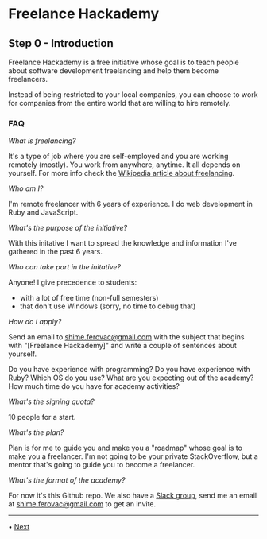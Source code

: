 # Freelance Hackademy

## Step 0 - Introduction

Freelance Hackademy is a free initiative whose goal is to teach people about
software development freelancing and help them become freelancers.

Instead of being restricted to your local companies, you can choose to work
for companies from the entire world that are willing to hire remotely.

### FAQ

*What is freelancing?*

It's a type of job where you are self-employed and you are working remotely (mostly).
You work from anywhere, anytime. It all depends on yourself. For more info check the
[Wikipedia article about freelancing](https://en.wikipedia.org/wiki/Freelancer).

*Who am I?*

I'm remote freelancer with 6 years of experience. I do web development in Ruby and JavaScript.

*What's the purpose of the initiative?*

With this initative I want to spread the knowledge and information I've gathered in the past
6 years.

*Who can take part in the initative?*

Anyone! I give precedence to students:

* with a lot of free time (non-full semesters)
* that don't use Windows (sorry, no time to debug that)

*How do I apply?*

Send an email to <a href="mailto:shime.ferovac@gmail.com">shime.ferovac@gmail.com</a> with the 
subject that begins with "[Freelance Hackademy]" and write a couple of sentences about yourself.

Do you have experience with programming? Do you have experience with Ruby? Which OS do you use?
What are you expecting out of the academy? How much time do you have for academy activities?

*What's the signing quota?*

10 people for a start.

*What's the plan?*

Plan is for me to guide you and make you a "roadmap" whose goal is to make you a freelancer.
I'm not going to be your private StackOverflow, but a mentor that's going to guide you to become
a freelancer.

*What's the format of the academy?*

For now it's this Github repo.
We also have a [Slack group](https://freelancehackademy.slack.com/),
send me an email at <a href="mailto:shime.ferovac@gmail.com">shime.ferovac@gmail.com</a> to get an invite.

---

• [Next](/steps/1.md)
